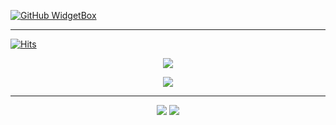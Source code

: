 [![GitHub WidgetBox](https://github-widgetbox.vercel.app/api/profile?username=tech35&data=followers,repositories,stars,commits&theme=darkmode)](https://github.com/Jurredr/github-widgetbox)

----------

[![Hits](https://hits.seeyoufarm.com/api/count/incr/badge.svg?url=https%3A%2F%2Fgithub.com%2Ftech35&count_bg=%2379C83D&title_bg=%23555555&icon=github.svg&icon_color=%23E7E7E7&title=Profile+Views&edge_flat=true)](https://hits.seeyoufarm.com)



<p align="center">
  <a href = "https://tech35.github.io/other/Donations.html"><img src="https://img.shields.io/badge/Donations%20Link%20-%20black?style=for-the-badge&logo=cashapp"></a>
</p>



<p align="center">
  <a href="https://skillicons.dev">
    <img src="https://skillicons.dev/icons?i=rust,python,java,flask,django,dart" />
  </a>
</p>

----------

<p align="center">
  <a href = "mailto:asgharbilawal6@gmail.com"><img src="https://img.shields.io/badge/Gmail-D14836?style=for-the-badge&logo=gmail&logoColor=white"></a>
  <a href = "mailto:35tech@protonmail.com"><img src ="https://img.shields.io/badge/ProtonMail-8B89CC?style=for-the-badge&logo=protonmail&logoColor=white"></a>
</p>

